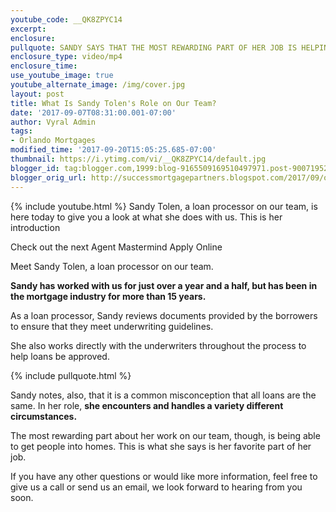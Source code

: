 ```yaml
---
youtube_code: __QK8ZPYC14
excerpt:
enclosure:
pullquote: SANDY SAYS THAT THE MOST REWARDING PART OF HER JOB IS HELPING PEOPLE GET INTO HOMES.
enclosure_type: video/mp4
enclosure_time:
use_youtube_image: true
youtube_alternate_image: /img/cover.jpg
layout: post
title: What Is Sandy Tolen's Role on Our Team?
date: '2017-09-07T08:31:00.001-07:00'
author: Vyral Admin
tags:
- Orlando Mortgages
modified_time: '2017-09-20T15:05:25.685-07:00'
thumbnail: https://i.ytimg.com/vi/__QK8ZPYC14/default.jpg
blogger_id: tag:blogger.com,1999:blog-9165509169510497971.post-900719521210745071
blogger_orig_url: http://successmortgagepartners.blogspot.com/2017/09/orlando-mortgages-meet-our-team-member-sandy.html
---
```

{% include youtube.html %}
Sandy Tolen, a loan processor on our team, is here today to give you a look at what she does with us. This is her introduction

Check out the next Agent Mastermind
Apply Online

Meet Sandy Tolen, a loan processor on our team.

**Sandy has worked with us for just over a year and a half, but has been in the mortgage industry for more than 15 years.**

As a loan processor, Sandy reviews documents provided by the borrowers to ensure that they meet underwriting guidelines.

She also works directly with the underwriters throughout the process to help loans be approved.

{% include pullquote.html %}

Sandy notes, also, that it is a common misconception that all loans are the same. In her role, **she encounters and handles a variety different circumstances.**

The most rewarding part about her work on our team, though, is being able to get people into homes. This is what she says is her favorite part of her job.

If you have any other questions or would like more information, feel free to give us a call or send us an email, we look forward to hearing from you soon.
